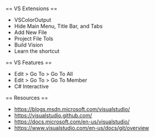 == VS Extensions ==
* VSColorOutput
* Hide Main Menu, Title Bar, and Tabs
* Add New File
* Project File Tols
* Build Vision
* Learn the shortcut

== VS Features ==
* Edit > Go To > Go To All
* Edit > Go To > Go To Member
* C# Interactive

== Resources ==
* https://blogs.msdn.microsoft.com/visualstudio/
* https://visualstudio.github.com/
* https://docs.microsoft.com/en-us/visualstudio/
* https://www.visualstudio.com/en-us/docs/git/overview
